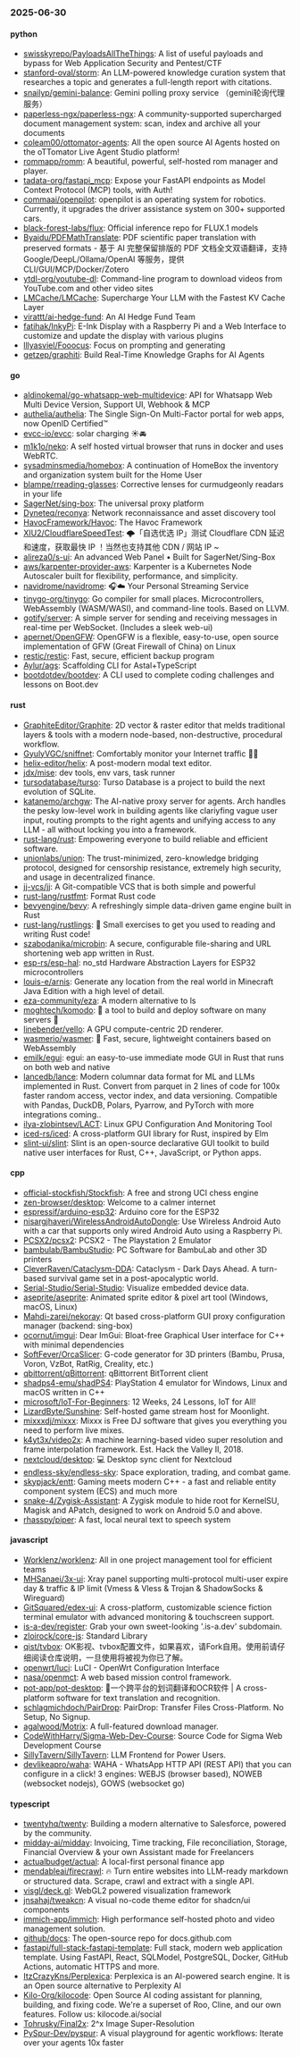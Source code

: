 ### 2025-06-30

#### python
* [swisskyrepo/PayloadsAllTheThings](https://github.com/swisskyrepo/PayloadsAllTheThings): A list of useful payloads and bypass for Web Application Security and Pentest/CTF
* [stanford-oval/storm](https://github.com/stanford-oval/storm): An LLM-powered knowledge curation system that researches a topic and generates a full-length report with citations.
* [snailyp/gemini-balance](https://github.com/snailyp/gemini-balance): Gemini polling proxy service （gemini轮询代理服务）
* [paperless-ngx/paperless-ngx](https://github.com/paperless-ngx/paperless-ngx): A community-supported supercharged document management system: scan, index and archive all your documents
* [coleam00/ottomator-agents](https://github.com/coleam00/ottomator-agents): All the open source AI Agents hosted on the oTTomator Live Agent Studio platform!
* [rommapp/romm](https://github.com/rommapp/romm): A beautiful, powerful, self-hosted rom manager and player.
* [tadata-org/fastapi_mcp](https://github.com/tadata-org/fastapi_mcp): Expose your FastAPI endpoints as Model Context Protocol (MCP) tools, with Auth!
* [commaai/openpilot](https://github.com/commaai/openpilot): openpilot is an operating system for robotics. Currently, it upgrades the driver assistance system on 300+ supported cars.
* [black-forest-labs/flux](https://github.com/black-forest-labs/flux): Official inference repo for FLUX.1 models
* [Byaidu/PDFMathTranslate](https://github.com/Byaidu/PDFMathTranslate): PDF scientific paper translation with preserved formats - 基于 AI 完整保留排版的 PDF 文档全文双语翻译，支持 Google/DeepL/Ollama/OpenAI 等服务，提供 CLI/GUI/MCP/Docker/Zotero
* [ytdl-org/youtube-dl](https://github.com/ytdl-org/youtube-dl): Command-line program to download videos from YouTube.com and other video sites
* [LMCache/LMCache](https://github.com/LMCache/LMCache): Supercharge Your LLM with the Fastest KV Cache Layer
* [virattt/ai-hedge-fund](https://github.com/virattt/ai-hedge-fund): An AI Hedge Fund Team
* [fatihak/InkyPi](https://github.com/fatihak/InkyPi): E-Ink Display with a Raspberry Pi and a Web Interface to customize and update the display with various plugins
* [lllyasviel/Fooocus](https://github.com/lllyasviel/Fooocus): Focus on prompting and generating
* [getzep/graphiti](https://github.com/getzep/graphiti): Build Real-Time Knowledge Graphs for AI Agents

#### go
* [aldinokemal/go-whatsapp-web-multidevice](https://github.com/aldinokemal/go-whatsapp-web-multidevice): API for Whatsapp Web Multi Device Version, Support UI, Webhook & MCP
* [authelia/authelia](https://github.com/authelia/authelia): The Single Sign-On Multi-Factor portal for web apps, now OpenID Certified™
* [evcc-io/evcc](https://github.com/evcc-io/evcc): solar charging ☀️🚘
* [m1k1o/neko](https://github.com/m1k1o/neko): A self hosted virtual browser that runs in docker and uses WebRTC.
* [sysadminsmedia/homebox](https://github.com/sysadminsmedia/homebox): A continuation of HomeBox the inventory and organization system built for the Home User
* [blampe/rreading-glasses](https://github.com/blampe/rreading-glasses): Corrective lenses for curmudgeonly readars in your life
* [SagerNet/sing-box](https://github.com/SagerNet/sing-box): The universal proxy platform
* [Dyneteq/reconya](https://github.com/Dyneteq/reconya): Network reconnaissance and asset discovery tool
* [HavocFramework/Havoc](https://github.com/HavocFramework/Havoc): The Havoc Framework
* [XIU2/CloudflareSpeedTest](https://github.com/XIU2/CloudflareSpeedTest): 🌩「自选优选 IP」测试 Cloudflare CDN 延迟和速度，获取最快 IP ！当然也支持其他 CDN / 网站 IP ~
* [alireza0/s-ui](https://github.com/alireza0/s-ui): An advanced Web Panel • Built for SagerNet/Sing-Box
* [aws/karpenter-provider-aws](https://github.com/aws/karpenter-provider-aws): Karpenter is a Kubernetes Node Autoscaler built for flexibility, performance, and simplicity.
* [navidrome/navidrome](https://github.com/navidrome/navidrome): 🎧☁️ Your Personal Streaming Service
* [tinygo-org/tinygo](https://github.com/tinygo-org/tinygo): Go compiler for small places. Microcontrollers, WebAssembly (WASM/WASI), and command-line tools. Based on LLVM.
* [gotify/server](https://github.com/gotify/server): A simple server for sending and receiving messages in real-time per WebSocket. (Includes a sleek web-ui)
* [apernet/OpenGFW](https://github.com/apernet/OpenGFW): OpenGFW is a flexible, easy-to-use, open source implementation of GFW (Great Firewall of China) on Linux
* [restic/restic](https://github.com/restic/restic): Fast, secure, efficient backup program
* [Aylur/ags](https://github.com/Aylur/ags): Scaffolding CLI for Astal+TypeScript
* [bootdotdev/bootdev](https://github.com/bootdotdev/bootdev): A CLI used to complete coding challenges and lessons on Boot.dev

#### rust
* [GraphiteEditor/Graphite](https://github.com/GraphiteEditor/Graphite): 2D vector & raster editor that melds traditional layers & tools with a modern node-based, non-destructive, procedural workflow.
* [GyulyVGC/sniffnet](https://github.com/GyulyVGC/sniffnet): Comfortably monitor your Internet traffic 🕵️‍♂️
* [helix-editor/helix](https://github.com/helix-editor/helix): A post-modern modal text editor.
* [jdx/mise](https://github.com/jdx/mise): dev tools, env vars, task runner
* [tursodatabase/turso](https://github.com/tursodatabase/turso): Turso Database is a project to build the next evolution of SQLite.
* [katanemo/archgw](https://github.com/katanemo/archgw): The AI-native proxy server for agents. Arch handles the pesky low-level work in building agents like clariyfing vague user input, routing prompts to the right agents and unifying access to any LLM - all without locking you into a framework.
* [rust-lang/rust](https://github.com/rust-lang/rust): Empowering everyone to build reliable and efficient software.
* [unionlabs/union](https://github.com/unionlabs/union): The trust-minimized, zero-knowledge bridging protocol, designed for censorship resistance, extremely high security, and usage in decentralized finance.
* [jj-vcs/jj](https://github.com/jj-vcs/jj): A Git-compatible VCS that is both simple and powerful
* [rust-lang/rustfmt](https://github.com/rust-lang/rustfmt): Format Rust code
* [bevyengine/bevy](https://github.com/bevyengine/bevy): A refreshingly simple data-driven game engine built in Rust
* [rust-lang/rustlings](https://github.com/rust-lang/rustlings): 🦀 Small exercises to get you used to reading and writing Rust code!
* [szabodanika/microbin](https://github.com/szabodanika/microbin): A secure, configurable file-sharing and URL shortening web app written in Rust.
* [esp-rs/esp-hal](https://github.com/esp-rs/esp-hal): no_std Hardware Abstraction Layers for ESP32 microcontrollers
* [louis-e/arnis](https://github.com/louis-e/arnis): Generate any location from the real world in Minecraft Java Edition with a high level of detail.
* [eza-community/eza](https://github.com/eza-community/eza): A modern alternative to ls
* [moghtech/komodo](https://github.com/moghtech/komodo): 🦎 a tool to build and deploy software on many servers 🦎
* [linebender/vello](https://github.com/linebender/vello): A GPU compute-centric 2D renderer.
* [wasmerio/wasmer](https://github.com/wasmerio/wasmer): 🚀 Fast, secure, lightweight containers based on WebAssembly
* [emilk/egui](https://github.com/emilk/egui): egui: an easy-to-use immediate mode GUI in Rust that runs on both web and native
* [lancedb/lance](https://github.com/lancedb/lance): Modern columnar data format for ML and LLMs implemented in Rust. Convert from parquet in 2 lines of code for 100x faster random access, vector index, and data versioning. Compatible with Pandas, DuckDB, Polars, Pyarrow, and PyTorch with more integrations coming..
* [ilya-zlobintsev/LACT](https://github.com/ilya-zlobintsev/LACT): Linux GPU Configuration And Monitoring Tool
* [iced-rs/iced](https://github.com/iced-rs/iced): A cross-platform GUI library for Rust, inspired by Elm
* [slint-ui/slint](https://github.com/slint-ui/slint): Slint is an open-source declarative GUI toolkit to build native user interfaces for Rust, C++, JavaScript, or Python apps.

#### cpp
* [official-stockfish/Stockfish](https://github.com/official-stockfish/Stockfish): A free and strong UCI chess engine
* [zen-browser/desktop](https://github.com/zen-browser/desktop): Welcome to a calmer internet
* [espressif/arduino-esp32](https://github.com/espressif/arduino-esp32): Arduino core for the ESP32
* [nisargjhaveri/WirelessAndroidAutoDongle](https://github.com/nisargjhaveri/WirelessAndroidAutoDongle): Use Wireless Android Auto with a car that supports only wired Android Auto using a Raspberry Pi.
* [PCSX2/pcsx2](https://github.com/PCSX2/pcsx2): PCSX2 - The Playstation 2 Emulator
* [bambulab/BambuStudio](https://github.com/bambulab/BambuStudio): PC Software for BambuLab and other 3D printers
* [CleverRaven/Cataclysm-DDA](https://github.com/CleverRaven/Cataclysm-DDA): Cataclysm - Dark Days Ahead. A turn-based survival game set in a post-apocalyptic world.
* [Serial-Studio/Serial-Studio](https://github.com/Serial-Studio/Serial-Studio): Visualize embedded device data.
* [aseprite/aseprite](https://github.com/aseprite/aseprite): Animated sprite editor & pixel art tool (Windows, macOS, Linux)
* [Mahdi-zarei/nekoray](https://github.com/Mahdi-zarei/nekoray): Qt based cross-platform GUI proxy configuration manager (backend: sing-box)
* [ocornut/imgui](https://github.com/ocornut/imgui): Dear ImGui: Bloat-free Graphical User interface for C++ with minimal dependencies
* [SoftFever/OrcaSlicer](https://github.com/SoftFever/OrcaSlicer): G-code generator for 3D printers (Bambu, Prusa, Voron, VzBot, RatRig, Creality, etc.)
* [qbittorrent/qBittorrent](https://github.com/qbittorrent/qBittorrent): qBittorrent BitTorrent client
* [shadps4-emu/shadPS4](https://github.com/shadps4-emu/shadPS4): PlayStation 4 emulator for Windows, Linux and macOS written in C++
* [microsoft/IoT-For-Beginners](https://github.com/microsoft/IoT-For-Beginners): 12 Weeks, 24 Lessons, IoT for All!
* [LizardByte/Sunshine](https://github.com/LizardByte/Sunshine): Self-hosted game stream host for Moonlight.
* [mixxxdj/mixxx](https://github.com/mixxxdj/mixxx): Mixxx is Free DJ software that gives you everything you need to perform live mixes.
* [k4yt3x/video2x](https://github.com/k4yt3x/video2x): A machine learning-based video super resolution and frame interpolation framework. Est. Hack the Valley II, 2018.
* [nextcloud/desktop](https://github.com/nextcloud/desktop): 💻 Desktop sync client for Nextcloud
* [endless-sky/endless-sky](https://github.com/endless-sky/endless-sky): Space exploration, trading, and combat game.
* [skypjack/entt](https://github.com/skypjack/entt): Gaming meets modern C++ - a fast and reliable entity component system (ECS) and much more
* [snake-4/Zygisk-Assistant](https://github.com/snake-4/Zygisk-Assistant): A Zygisk module to hide root for KernelSU, Magisk and APatch, designed to work on Android 5.0 and above.
* [rhasspy/piper](https://github.com/rhasspy/piper): A fast, local neural text to speech system

#### javascript
* [Worklenz/worklenz](https://github.com/Worklenz/worklenz): All in one project management tool for efficient teams
* [MHSanaei/3x-ui](https://github.com/MHSanaei/3x-ui): Xray panel supporting multi-protocol multi-user expire day & traffic & IP limit (Vmess & Vless & Trojan & ShadowSocks & Wireguard)
* [GitSquared/edex-ui](https://github.com/GitSquared/edex-ui): A cross-platform, customizable science fiction terminal emulator with advanced monitoring & touchscreen support.
* [is-a-dev/register](https://github.com/is-a-dev/register): Grab your own sweet-looking '.is-a.dev' subdomain.
* [zloirock/core-js](https://github.com/zloirock/core-js): Standard Library
* [qist/tvbox](https://github.com/qist/tvbox): OK影视、tvbox配置文件，如果喜欢，请Fork自用。使用前请仔细阅读仓库说明，一旦使用将被视为你已了解。
* [openwrt/luci](https://github.com/openwrt/luci): LuCI - OpenWrt Configuration Interface
* [nasa/openmct](https://github.com/nasa/openmct): A web based mission control framework.
* [pot-app/pot-desktop](https://github.com/pot-app/pot-desktop): 🌈一个跨平台的划词翻译和OCR软件 | A cross-platform software for text translation and recognition.
* [schlagmichdoch/PairDrop](https://github.com/schlagmichdoch/PairDrop): PairDrop: Transfer Files Cross-Platform. No Setup, No Signup.
* [agalwood/Motrix](https://github.com/agalwood/Motrix): A full-featured download manager.
* [CodeWithHarry/Sigma-Web-Dev-Course](https://github.com/CodeWithHarry/Sigma-Web-Dev-Course): Source Code for Sigma Web Development Course
* [SillyTavern/SillyTavern](https://github.com/SillyTavern/SillyTavern): LLM Frontend for Power Users.
* [devlikeapro/waha](https://github.com/devlikeapro/waha): WAHA - WhatsApp HTTP API (REST API) that you can configure in a click! 3 engines: WEBJS (browser based), NOWEB (websocket nodejs), GOWS (websocket go)

#### typescript
* [twentyhq/twenty](https://github.com/twentyhq/twenty): Building a modern alternative to Salesforce, powered by the community.
* [midday-ai/midday](https://github.com/midday-ai/midday): Invoicing, Time tracking, File reconciliation, Storage, Financial Overview & your own Assistant made for Freelancers
* [actualbudget/actual](https://github.com/actualbudget/actual): A local-first personal finance app
* [mendableai/firecrawl](https://github.com/mendableai/firecrawl): 🔥 Turn entire websites into LLM-ready markdown or structured data. Scrape, crawl and extract with a single API.
* [visgl/deck.gl](https://github.com/visgl/deck.gl): WebGL2 powered visualization framework
* [jnsahaj/tweakcn](https://github.com/jnsahaj/tweakcn): A visual no-code theme editor for shadcn/ui components
* [immich-app/immich](https://github.com/immich-app/immich): High performance self-hosted photo and video management solution.
* [github/docs](https://github.com/github/docs): The open-source repo for docs.github.com
* [fastapi/full-stack-fastapi-template](https://github.com/fastapi/full-stack-fastapi-template): Full stack, modern web application template. Using FastAPI, React, SQLModel, PostgreSQL, Docker, GitHub Actions, automatic HTTPS and more.
* [ItzCrazyKns/Perplexica](https://github.com/ItzCrazyKns/Perplexica): Perplexica is an AI-powered search engine. It is an Open source alternative to Perplexity AI
* [Kilo-Org/kilocode](https://github.com/Kilo-Org/kilocode): Open Source AI coding assistant for planning, building, and fixing code. We're a superset of Roo, Cline, and our own features. Follow us: kilocode.ai/social
* [Tohrusky/Final2x](https://github.com/Tohrusky/Final2x): 2^x Image Super-Resolution
* [PySpur-Dev/pyspur](https://github.com/PySpur-Dev/pyspur): A visual playground for agentic workflows: Iterate over your agents 10x faster
